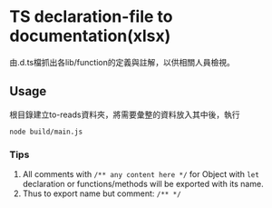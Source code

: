 


# TS declaration-file to documentation(xlsx)

由.d.ts檔抓出各lib/function的定義與註解，以供相關人員檢視。

## Usage

根目錄建立to-reads資料夾，將需要彙整的資料放入其中後，執行

```
node build/main.js
```

### Tips

1. All comments with `/** any content here */` for Object with `let` declaration or functions/methods will be exported with its name.
2. Thus to export name but comment: `/** */`

